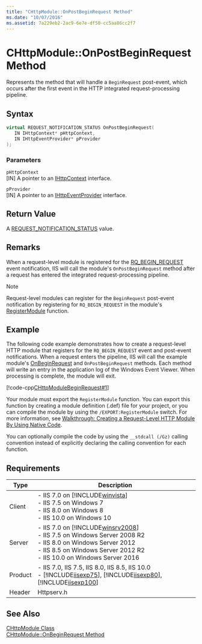 ```yaml
---
title: "CHttpModule::OnPostBeginRequest Method"
ms.date: "10/07/2016"
ms.assetid: 7a229eb2-2ac9-6e7e-df50-cc5aa86cc2f7
---
```

# CHttpModule::OnPostBeginRequest Method

Represents the method that will handle a `BeginRequest` post-event, which occurs after the first event in the HTTP integrated request-processing pipeline.  
  
## Syntax  
  
```cpp  
virtual REQUEST_NOTIFICATION_STATUS OnPostBeginRequest(  
   IN IHttpContext* pHttpContext,  
   IN IHttpEventProvider* pProvider  
);  
```  
  
### Parameters  

 `pHttpContext`  
 [IN] A pointer to an [IHttpContext](../../web-development-reference/native-code-api-reference/ihttpcontext-interface.md) interface.  
  
 `pProvider`  
 [IN] A pointer to an [IHttpEventProvider](../../web-development-reference/native-code-api-reference/ihttpeventprovider-interface.md) interface.  
  
## Return Value  

 A [REQUEST_NOTIFICATION_STATUS](../../web-development-reference/native-code-api-reference/request-notification-status-enumeration.md) value.  
  
## Remarks  

 When a request-level module is registered for the [RQ_BEGIN_REQUEST](../../web-development-reference/native-code-api-reference/request-processing-constants.md) event notification, IIS will call the module's `OnPostBeginRequest` method after a request has entered the integrated request-processing pipeline.  
  
> [!NOTE]
>  Request-level modules can register for the `BeginRequest` post-event notification by registering for `RQ_BEGIN_REQUEST` in the module's [RegisterModule](../../web-development-reference/native-code-api-reference/pfn-registermodule-function.md) function.  
  
## Example  

 The following code example demonstrates how to create a request-level HTTP module that registers for the `RQ_BEGIN_REQUEST` event and post-event notifications. When a request enters the pipeline, IIS will call the example module's [OnBeginRequest](../../web-development-reference/native-code-api-reference/chttpmodule-onbeginrequest-method.md) and `OnPostBeginRequest` methods. Each method will write an entry in the application log of the Windows Event Viewer. When processing is complete, the module will exit.  
  
 [!code-cpp[CHttpModuleBeginRequest#1](../../../samples/snippets/cpp/VS_Snippets_IIS/IIS7/CHttpModuleBeginRequest/cpp/CHttpModuleBeginRequest.cpp#1)]  
  
 Your module must export the `RegisterModule` function. You can export this function by creating a module definition (.def) file for your project, or you can compile the module by using the `/EXPORT:RegisterModule` switch. For more information, see [Walkthrough: Creating a Request-Level HTTP Module By Using Native Code](../../web-development-reference/native-code-development-overview/walkthrough-creating-a-request-level-http-module-by-using-native-code.md).  
  
 You can optionally compile the code by using the `__stdcall (/Gz)` calling convention instead of explicitly declaring the calling convention for each function.  
  
## Requirements  
  
|Type|Description|  
|----------|-----------------|  
|Client|-   IIS 7.0 on [!INCLUDE[winvista](../../wmi-provider/includes/winvista-md.md)]<br />-   IIS 7.5 on Windows 7<br />-   IIS 8.0 on Windows 8<br />-   IIS 10.0 on Windows 10|  
|Server|-   IIS 7.0 on [!INCLUDE[winsrv2008](../../wmi-provider/includes/winsrv2008-md.md)]<br />-   IIS 7.5 on Windows Server 2008 R2<br />-   IIS 8.0 on Windows Server 2012<br />-   IIS 8.5 on Windows Server 2012 R2<br />-   IIS 10.0 on Windows Server 2016|  
|Product|-   IIS 7.0, IIS 7.5, IIS 8.0, IIS 8.5, IIS 10.0<br />-   [!INCLUDE[iisexp75](../../web-development-reference/native-code-api-reference/includes/iisexp75-md.md)], [!INCLUDE[iisexp80](../../web-development-reference/native-code-api-reference/includes/iisexp80-md.md)], [!INCLUDE[iisexp100](../../web-development-reference/native-code-api-reference/includes/iisexp100-md.md)]|  
|Header|Httpserv.h|  
  
## See Also  

 [CHttpModule Class](../../web-development-reference/native-code-api-reference/chttpmodule-class.md)   
 [CHttpModule::OnBeginRequest Method](../../web-development-reference/native-code-api-reference/chttpmodule-onbeginrequest-method.md)
